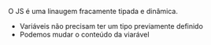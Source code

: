 O JS é uma linaugem fracamente tipada e dinâmica.

- Variáveis não precisam ter um tipo previamente definido
- Podemos mudar o conteúdo da viarável